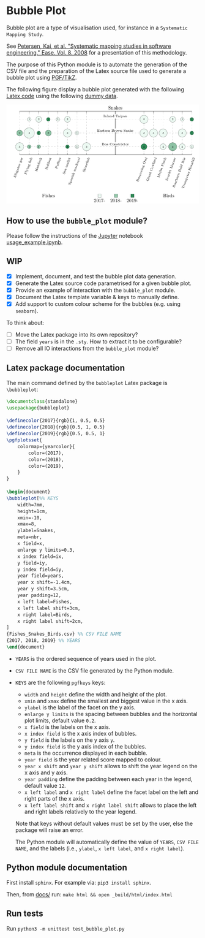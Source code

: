 # Bubble Plot

Bubble plot are a type of visualisation used, for instance in a `Systematic Mapping Study`.

See [Petersen, Kai, et al. "Systematic mapping studies in software engineering." Ease. Vol. 8. 2008](https://www.researchgate.net/profile/Michael_Mattsson/publication/228350426_Systematic_Mapping_Studies_in_Software_Engineering/links/54d0a8e90cf20323c218713d/Systematic-Mapping-Studies-in-Software-Engineering.pdf) for a presentation of this methodology.

The purpose of this Python module is to automate the generation of the CSV file and the preparation of the Latex source file used to generate a bubble plot using [PGF/TikZ](https://www.ctan.org/pkg/pgf).

The following figure display a bubble plot generated with the following [Latex code](example/example.tex) using the following [dummy data](example/example.csv).

![Example of a bubble plot generated on Latex](example/example.png)

## How to use the `bubble_plot` module?

Please follow the instructions of the [Jupyter](https://jupyter.org/) notebook [usage_example.ipynb](example/usage_example.ipynb).

## WIP

- [X] Implement, document, and test the bubble plot data generation.
- [X] Generate the Latex source code parametrised for a given bubble plot.
- [X] Provide an example of interaction with the `bubble_plot` module.
- [X] Document the Latex template variable & keys to manually define.
- [X] Add support to custom colour scheme for the bubbles (e.g. using `seaborn`).

To think about:
- [ ] Move the Latex package into its own repository?
- [ ] The field `years` is in the `.sty`. How to extract it to be configurable?
- [ ] Remove all IO interactions from the `bubble_plot` module?

## Latex package documentation

The main command defined by the `bubbleplot` Latex package is `\bubbleplot`:

``` latex
\documentclass{standalone}
\usepackage{bubbleplot}

\definecolor{2017}{rgb}{1, 0.5, 0.5}
\definecolor{2018}{rgb}{0.5, 1, 0.5}
\definecolor{2019}{rgb}{0.5, 0.5, 1}
\pgfplotsset{
    colormap={yearcolor}{
        color=(2017),
        color=(2018),
        color=(2019),
    }
}

\begin{document}
\bubbleplot[%% KEYS
    width=7mm,
    height=1cm,
    xmin=-10,
    xmax=8,
    ylabel=Snakes,
    meta=nbr,
    x field=x,
    enlarge y limits=0.3,
    x index field=ix,
    y field=iy,
    y index field=iy,
    year field=years,
    year x shift=-1.4cm,
    year y shift=3.5cm,
    year padding=12,
    x left label=Fishes,
    x left label shift=3cm,
    x right label=Birds,
    x right label shift=2cm,
]
{Fishes_Snakes_Birds.csv} %% CSV FILE NAME
{2017, 2018, 2019} %% YEARS
\end{document}
```

- `YEARS` is the ordered sequence of years used in the plot.
- `CSV FILE NAME` is the CSV file generated by the Python module.
- `KEYS` are the following `pgfkeys` keys:
    - `width` and `height` define the width and height of the plot.
    - `xmin` and `xmax` define the smallest and biggest value in the x axis.
    - `ylabel` is the label of the facet on the y axis.
    - `enlarge y limits` is the spacing between bubbles and the horizontal plot limits, default value `0.2`.
    - `x field` is the labels on the x axis.
    - `x index field` is the x axis index of bubbles.
    - `y field` is the labels on the y axis `y`.
    - `y index field` is the y axis index of the bubbles.
    - `meta` is the occurrence displayed in each bubble.
    - `year field` is the year related score mapped to colour.
    - `year x shift` and `year y shift` allows to shift the year legend on the x axis and y axis.
    - `year padding` define the padding between each year in the legend, default value `12`.
    - `x left label` and `x right label` define the facet label on the left and right parts of the x axis.
    - `x left label shift` and `x right label shift` allows to place the left and right labels relatively to the year legend.
    
    Note that keys without default values must be set by the user, else the package will raise an error.
    
    The Python module will automatically define the value of `YEARS`, `CSV FILE NAME`, and the labels (i.e., `ylabel`, `x left label`, and `x right label`).

## Python module documentation

First install `sphinx`. For example via: `pip3 install sphinx`.

Then, from [docs/](docs/) run: `make html && open _build/html/index.html`

## Run tests

Run `python3 -m unittest test_bubble_plot.py`
